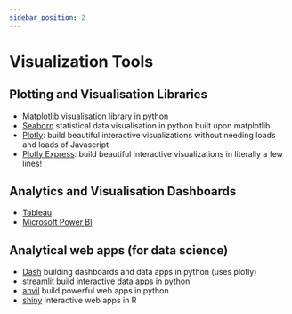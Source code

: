 ```yaml
---
sidebar_position: 2
---
```


# Visualization Tools

## Plotting and Visualisation Libraries

- [Matplotlib](https://matplotlib.org/) visualisation library in python
- [Seaborn](https://seaborn.pydata.org/) statistical data visualisation in python built upon matplotlib
- [Plotly](https://plotly.com/graphing-libraries/): build beautiful interactive visualizations without needing loads and loads of Javascript
- [Plotly Express](https://plotly.com/python/plotly-express/): build beautiful interactive visualizations in literally a few lines!

## Analytics and Visualisation Dashboards

- [Tableau](https://www.tableau.com/)
- [Microsoft Power BI](https://powerbi.microsoft.com/en-au/)

## Analytical web apps (for data science)

- [Dash](https://dash-gallery.plotly.host/Portal/) building dashboards and data apps in python (uses plotly)
- [streamlit](https://streamlit.io/) build interactive data apps in python
- [anvil](https://anvil.works/learn/tutorials) build powerful web apps in python
- [shiny](https://shiny.rstudio.com/) interactive web apps in R
